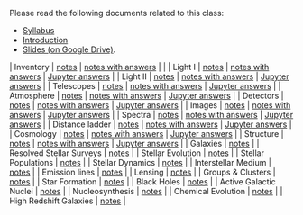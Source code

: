 Please read the following documents related to this class:

 * [Syllabus](pdf/syllabus.pdf)
 * [Introduction](pdf/intro.pdf) 
 * [Slides (on Google Drive)](https://drive.google.com/drive/folders/1M7fAwuOwLCsNzZZkeDDtHR234Ho3S_xf?usp=sharing).

| Inventory | [notes](pdf/inventory.pdf) | [notes with answers](pdf/inventory-answers.pdf) |  |
| Light I | [notes](pdf/light-1.pdf) |  [notes with answers](pdf/light-1-answers.pdf) | [Jupyter answers](notebooks/lights-2.ipynb) |
| Light II | [notes](pdf/light-2.pdf) |  [notes with answers](pdf/light-2-answers.pdf) | [Jupyter answers](notebooks/light-2.ipynb) |
| Telescopes | [notes](pdf/telescopes.pdf) | [notes with answers](pdf/telescopes-answers.pdf) | [Jupyter answers](notebooks/telescopes.ipynb) |
| Atmosphere | [notes](pdf/atmosphere.pdf) | [notes with answers](pdf/atmosphere-answers.pdf) | [Jupyter answers](notebooks/atmosphere.ipynb) |
| Detectors | [notes](pdf/detectors.pdf) | [notes with answers](pdf/detectors-answers.pdf) | [Jupyter answers](notebooks/detectors.ipynb) |
| Images | [notes](pdf/images.pdf) | [notes with answers](pdf/images-answers.pdf) | [Jupyter answers](notebooks/images.ipynb) |
| Spectra | [notes](pdf/spectra.pdf) | [notes with answers](pdf/spectra-answers.pdf) | [Jupyter answers](notebooks/spectra.ipynb) |
| Distance ladder | [notes](pdf/distance-ladder.pdf) | [notes with answers](pdf/distance-ladder-answers.pdf) | [Jupyter answers](notebooks/distance-ladder.ipynb) |
| Cosmology | [notes](pdf/cosmology.pdf) | [notes with answers](pdf/cosmology-answers.pdf) | [Jupyter answers](notebooks/cosmology.ipynb) |
| Structure | [notes](pdf/structure.pdf) | [notes with answers](pdf/structure-answers.pdf) | [Jupyter answers](notebooks/structure.ipynb) |
| Galaxies | [notes](pdf/galaxies.pdf) | 
| Resolved Stellar Surveys | [notes](pdf/stellar-resolved.pdf) | 
| Stellar Evolution | [notes](pdf/stellar-evolution.pdf) | 
| Stellar Populations | [notes](pdf/stellar-populations.pdf) | 
| Stellar Dynamics | [notes](pdf/dynamics.pdf) | 
| Interstellar Medium | [notes](pdf/ism.pdf) | 
| Emission lines | [notes](pdf/emission-line.pdf) |
| Lensing | [notes](pdf/lensing.pdf) |
| Groups \& Clusters | [notes](pdf/groups.pdf) |
| Star Formation | [notes](pdf/star-formation.pdf) |
| Black Holes | [notes](pdf/black-holes.pdf) |
| Active Galactic Nuclei | [notes](pdf/agn.pdf) |
| Nucleosynthesis | [notes](pdf/nucleosynthesis.pdf) |
| Chemical Evolution | [notes](pdf/chemical-evolution.pdf) |
| High Redshift Galaxies | [notes](pdf/high-redshift.pdf) |
